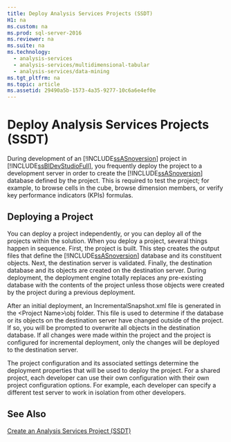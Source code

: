 ```yaml
---
title: Deploy Analysis Services Projects (SSDT)
H1: na
ms.custom: na
ms.prod: sql-server-2016
ms.reviewer: na
ms.suite: na
ms.technology: 
  - analysis-services
  - analysis-services/multidimensional-tabular
  - analysis-services/data-mining
ms.tgt_pltfrm: na
ms.topic: article
ms.assetid: 29490a5b-1573-4a35-9277-10c6a6e4ef0e
---
```

# Deploy Analysis Services Projects (SSDT)
  During development of an [!INCLUDE[ssASnoversion](../../Topics/TopicNameContainA/includes/ssASnoversion_md.md)] project in [!INCLUDE[ssBIDevStudioFull](../../Topics/TopicNameContainA/includes/ssBIDevStudioFull_md.md)], you frequently deploy the project to a development server in order to create the [!INCLUDE[ssASnoversion](../../Topics/TopicNameContainA/includes/ssASnoversion_md.md)] database defined by the project. This is required to test the project; for example, to browse cells in the cube, browse dimension members, or verify key performance indicators (KPIs) formulas.  
  
## Deploying a Project  
 You can deploy a project independently, or you can deploy all of the projects within the solution. When you deploy a project, several things happen in sequence. First, the project is built. This step creates the output files that define the [!INCLUDE[ssASnoversion](../../Topics/TopicNameContainA/includes/ssASnoversion_md.md)] database and its constituent objects. Next, the destination server is validated. Finally, the destination database and its objects are created on the destination server. During deployment, the deployment engine totally replaces any pre-existing database with the contents of the project unless those objects were created by the project during a previous deployment.  
  
 After an initial deployment, an IncrementalSnapshot.xml file is generated in the <Project Name\>\obj folder. This file is used to determine if the database or its objects on the destination server have changed outside of the project. If so, you will be prompted to overwrite all objects in the destination database. If all changes were made within the project and the project is configured for incremental deployment, only the changes will be deployed to the destination server.  
  
 The project configuration and its associated settings determine the deployment properties that will be used to deploy the project. For a shared project, each developer can use their own configuration with their own project configuration options. For example, each developer can specify a different test server to work in isolation from other developers.  
  
## See Also  
 [Create an Analysis Services Project &#40;SSDT&#41;](../../Topics/TopicNameNotContainA/Create-an-Analysis-Services-Project--SSDT-.md)  
  
  